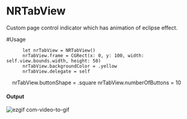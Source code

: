 # NRTabView
Custom page control indicator which has animation of eclipse effect. 

#Usage


          let nrTabView = NRTabView()
          nrTabView.frame = CGRect(x: 0, y: 100, width: self.view.bounds.width, height: 50)
          nrTabView.backgroundColor = .yellow
          nrTabView.delegate = self
          nrTabView.buttonShape = .square
          nrTabView.numberOfButtons = 10 



#### Output

![ezgif com-video-to-gif](https://user-images.githubusercontent.com/28722125/32489228-5e78432a-c3d7-11e7-83d9-6524472ef8ec.gif)
